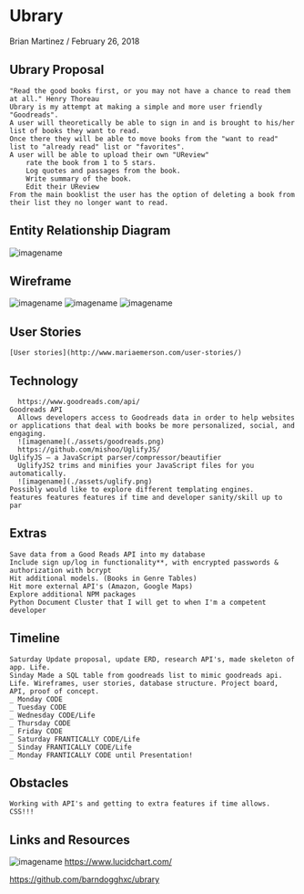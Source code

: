 # Ubrary

Brian Martinez / February 26, 2018 

## Ubrary Proposal  
	"Read the good books first, or you may not have a chance to read them at all." Henry Thoreau
	Ubrary is my attempt at making a simple and more user friendly "Goodreads". 
	A user will theoretically be able to sign in and is brought to his/her list of books they want to read.
	Once there they will be able to move books from the "want to read" list to "already read" list or "favorites". 
	A user will be able to upload their own "UReview"
		rate the book from 1 to 5 stars. 
    	Log quotes and passages from the book.
		Write summary of the book.
		Edit their UReview
	From the main booklist the user has the option of deleting a book from their list they no longer want to read.

## Entity Relationship Diagram

![imagename](./assets/Ubrary.png)

## Wireframe 

![imagename](./assets/wtr.png) ![imagename](./assets/alr.png) ![imagename](./assets/fav.png)

## User Stories  
    [User stories](http://www.mariaemerson.com/user-stories/) 

## Technology

	  https://www.goodreads.com/api/
	Goodreads API 
	  Allows developers access to Goodreads data in order to help websites or applications that deal with books be more personalized, social, and engaging. 
	  ![imagename](./assets/goodreads.png)
	  https://github.com/mishoo/UglifyJS/
	UglifyJS – a JavaScript parser/compressor/beautifier
	  UglifyJS2 trims and minifies your JavaScript files for you automatically. 
	  ![imagename](./assets/uglify.png)
    Possibly would like to explore different templating engines. 
    features features features if time and developer sanity/skill up to par

## Extras
	Save data from a Good Reads API into my database
	Include sign up/log in functionality**, with encrypted passwords & authorization with bcrypt
	Hit additional models. (Books in Genre Tables)
	Hit more external API's (Amazon, Google Maps)
	Explore additional NPM packages
	Python Document Cluster that I will get to when I'm a competent developer

## Timeline
	Saturday Update proposal, update ERD, research API's, made skeleton of app. Life. 
    Sinday Made a SQL table from goodreads list to mimic goodreads api. Life. Wireframes, user stories, database structure. Project board, API, proof of concept.
    _ Monday CODE
    _ Tuesday CODE
    _ Wednesday CODE/Life
    _ Thursday CODE
    _ Friday CODE
    _ Saturday FRANTICALLY CODE/Life
    _ Sinday FRANTICALLY CODE/Life
    _ Monday FRANTICALLY CODE until Presentation!

## Obstacles
	Working with API's and getting to extra features if time allows. CSS!!!

## Links and Resources   
![imagename](./assets/lucidChart.png)
https://www.lucidchart.com/

https://github.com/barndogghxc/ubrary

